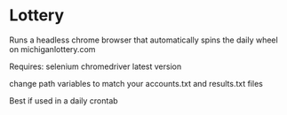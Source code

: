 # Lottery

Runs a headless chrome browser that automatically spins the daily wheel on michiganlottery.com

Requires:  selenium chromedriver latest version

change path variables to match your accounts.txt and results.txt files

Best if used in a daily crontab
